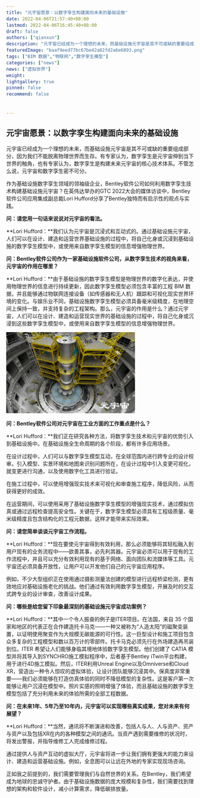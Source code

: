 ```yaml
---
title: "元宇宙愿景：以数字孪生构建面向未来的基础设施"
date: 2022-04-06T21:57:40+08:00
lastmod: 2022-04-06T16:45:40+08:00
draft: false
authors: ["qianxun"]
description: "元宇宙已经成为一个理想的未来，而基础设施元宇宙是其不可或缺的重要组成部分，因为我们不能脱离物理世界而生存。有专家认为，数字孪生是元宇宙伸到当下世界的触角，也有专家认为，数字孪生是构建未来元宇宙的核心技术体系。不管怎么说，元宇宙和数字孪生密不可分。"
featuredImage: "baaf9eed77bc67be42a02fd2a6e6893.png"
tags: ["BIM 数据","物联网","数字孪生模型"]
categories: ["news"]
news: ["虚拟世界"]
weight: 
lightgallery: true
pinned: false
recommend: false


---
```




## 元宇宙愿景：以数字孪生构建面向未来的基础设施



元宇宙已经成为一个理想的未来，而基础设施元宇宙是其不可或缺的重要组成部分，因为我们不能脱离物理世界而生存。有专家认为，数字孪生是元宇宙伸到当下世界的触角，也有专家认为，数字孪生是构建未来元宇宙的核心技术体系。不管怎么说，元宇宙和数字孪生密不可分。

作为基础设施数字孪生领域的领袖级企业，Bentley软件公司如何利用数字孪生技术构建基础设施元宇宙？在英伟达举办的GTC 2022大会的媒体访谈中，Bentley软件公司应用集成副总裁Lori Hufford分享了Bentley独特而有启示性的观点与实践。

**问：请您用一句话来说说对元宇宙的看法。**

**Lori Hufford：**我们认为元宇宙是沉浸式和互动式的。通过基础设施元宇宙，人们可以在设计、建造和运营世界基础设施的过程中，将自己化身或沉浸到基础设施的数字孪生模型中，或使用来自数字孪生模型的信息增强物理世界。

**问：Bentley软件公司作为一家基础设施软件公司，从数字孪生技术的视角来看，元宇宙的作用在哪里？**

**Lori Hufford：**由于基础设施的数字孪生模型是物理世界的数字化表达，并使用物理世界的信息进行持续更新，因此数字孪生模型必须包含丰富的工程 BIM 数据，并且能够通过物联网连接设备（如传感器和无人机）跟踪和可视化现实世界环境的变化。与娱乐业不同，基础设施数字孪生模型必须具备毫米级精度，在地理空间上保持一致，并支持复杂的工程架构。那么，元宇宙的作用是什么？通过元宇宙，人们可以在设计、建造和运营现实世界的基础设施的过程中，将自己化身或沉浸到这些数字孪生模型中，或使用来自数字孪生模型的信息增强物理世界。



![](baaf9eed77bc67be42a02fd2a6e6893.png)



**问：Bentley软件公司对元宇宙在工业方面的工作重点是什么？**

**Lori Hufford：**我们正在研究各种方法，将数字孪生技术和元宇宙的优势引入到基础设施中。在基础设施全生命周期的各个阶段，都有许多应用场景。

在设计过程中，人们可以与数字孪生模型互动，在全球范围内进行跨专业的设计校审。引入模型、实景环境和地图来识别问题所在，在设计过程中引入变更可视化，就变更进行沟通，以及使用数字化工具进行验证。

在施工过程中，可以使用增强现实技术来可视化和审查施工程序，降低风险，从而获得更好的成效。

在运营期间，可以使用采用了基础设施数字孪生模型的增强现实技术，通过模拟仿真或通过远程检查提高安全性。关键在于，数字孪生模型必须具有工程级质量、毫米级精度且包含结构化的工程元数据，这样才能带来实际效果。

**问：请您简单谈谈元宇宙工作流程。**

**Lori Hufford：**现在要使元宇宙得到有效利用，那么必须能够将其轻松融入到用户现有的业务流程中——欲善其事，必先利其器。元宇宙必须可以用于现有的工作流程中，并且可以充分有效利用现有的基于网络、面向团队和流媒体等工具。元宇宙还必须具备开放性，让用户可以开发他们自己的元宇宙应用程序。

例如，不少大型组织正在使用通过摄影测量法创建的模型进行远程桥梁检测，更有效地应对基础设施老化的挑战。他们通过有效利用数字孪生模型，开展及时的交互式跨专业的设计审查，改善设计成果。

**问：哪些是给您留下印象最深刻的基础设施元宇宙成功案例？**

**Lori Hufford：**其中一个令人振奋的例子是ITER项目。在法国，来自 35 个国家和地区的代表正在合作建造托卡马克——一种又被称为“人造太阳”的磁聚变装置，以证明使用聚变作为大规模无碳能源的可行性。这一巨型设计和施工项目包含众多复杂的工程模型和数以百万计的零部件。托卡马克必须先行在外场建造再吊装到位。ITER 希望让人们能够身临其境地体验数字孪生模型。他们创建了 CATIA 模型并将其导入到SYNCHRO施工模拟程序中，后者基于Bentley iTwin平台构建，用于进行4D施工模拟。然后，ITER利用Unreal Engine以及Omniverse和Cloud XR，营造出一种令人惊叹的虚拟体验，让设计团队能够沉浸其中。保真度非常重要——我们必须能够在打造仿真体验的同时不降低模型的复杂性。这是客户第一次能够让用户沉浸在模型中。照片实感的照明增强了体验，而且基础设施的数字孪生模型包括了充分利用未来的体验所需的全部工程数据。

**问：在未来1年、5年乃至10年内，元宇宙可以实现哪些真实成果，您对未来有何展望？**

**Lori Hufford：**当然，通讯将不断演进和改善，包括人与人、人与资产、资产与资产以及包括XR在内的各种模型之间的通讯。当资产遇到需要维修的状况时，将发出警报，并指导维修工人完成维修过程。

通过提供人与资产互动的虚拟大厅，元宇宙将进一步让我们拥有更强大的能力来设计、建造和运营基础设施。例如，全息图可以让远在外地的专家实现现场咨询。

正如我之前提到的，我们需要管理我们与自然世界的关系。在Bentley，我们希望成为地球的忠诚守护者。由于基础设施数据的庞大规模和复杂性，我们需要找到理想的架构和软件设计，减小计算需求，降低碳排放量。